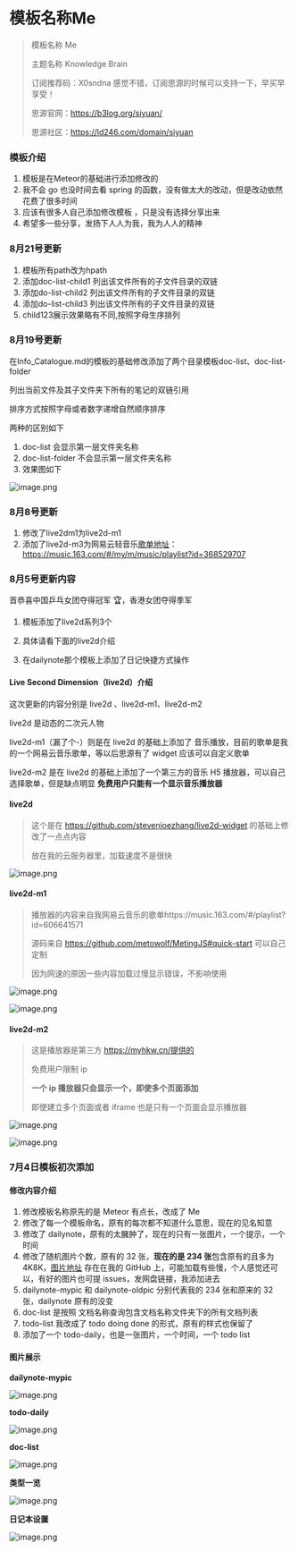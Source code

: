 # 模板名称Me

>模板名称 Me
>
>主题名称 Knowledge Brain
>
>订阅推荐码：X0sndna 感觉不错，订阅思源的时候可以支持一下，早买早享受！
>
>思源官网：https://b3log.org/siyuan/
>
>思源社区：https://ld246.com/domain/siyuan

### 模板介绍

1. 模板是在Meteor的基础进行添加修改的
2. 我不会 go 也没时间去看 spring 的函数，没有做太大的改动，但是改动依然花费了很多时间
3. 应该有很多人自己添加修改模板 ，只是没有选择分享出来
4. 希望多一些分享，发扬下人人为我，我为人人的精神

### 8月21号更新

1. 模板所有path改为hpath
2. 添加doc-list-child1 列出该文件所有的子文件目录的双链
3. 添加do-list-child2 列出该文件所有的子文件目录的双链
4. 添加do-list-child3 列出该文件所有的子文件目录的双链
5. child123展示效果略有不同,按照字母生序排列

### 8月19号更新

在Info_Catalogue.md的模板的基础修改添加了两个目录模板doc-list、doc-list-folder

列出当前文件及其子文件夹下所有的笔记的双链引用

排序方式按照字母或者数字递增自然顺序排序

两种的区别如下

1. doc-list 会显示第一层文件夹名称
2. doc-list-folder 不会显示第一层文件夹名称
3. 效果图如下

![image.png](https://b3logfile.com/siyuan/1619927307428/assets/image-20210819213503-yduakq8.png)

### 8月8号更新

1. 修改了live2dm1为live2d-m1
2. 添加了live2d-m3为网易云轻音乐[歌单地址](https://music.163.com/#/my/m/music/playlist?id=368529707)：https://music.163.com/#/my/m/music/playlist?id=368529707

### 8月5号更新内容

首恭喜中国乒乓女团夺得冠军 🏆，香港女团夺得季军

1. 模板添加了live2d系列3个

2. 具体请看下面的live2d介绍

3. 在dailynote那个模板上添加了日记快捷方式操作

#### Live Second Dimension（live2d）介绍

这次更新的内容分别是 live2d 、live2d-m1、live2d-m2

live2d 是动态的二次元人物

live2d-m1（漏了个-）则是在 live2d 的基础上添加了 音乐播放，目前的歌单是我的一个网易云音乐歌单，等以后思源有了 widget 应该可以自定义歌单

live2d-m2 是在 live2d 的基础上添加了一个第三方的音乐 H5 播放器，可以自己选择歌单，但是缺点明显 **免费用户只能有一个显示音乐播放器**

#### live2d

> 这个是在 https://github.com/stevenjoezhang/live2d-widget 的基础上修改了一点点内容
>
> 放在我的云服务器里，加载速度不是很快
>

![image.png](https://b3logfile.com/siyuan/1619927307428/assets/image-20210805173138-eprrbki.png)

#### live2d-m1

> 播放器的内容来自我网易云音乐的歌单https://music.163.com/#/playlist?id=606641571
>
> 源码来自 https://github.com/metowolf/MetingJS#quick-start 可以自己定制
>
> 因为网速的原因一些内容加载过慢显示错误，不影响使用
>

![image.png](https://b3logfile.com/siyuan/1619927307428/assets/image-20210805173051-a410zqe.png)

![image.png](https://b3logfile.com/siyuan/1619927307428/assets/image-20210805173106-3ssmv1x.png)

#### live2d-m2

> 这是播放器是第三方 https://myhkw.cn/提供的
>
> 免费用户限制 ip
>
> **一个 ip 播放器只会显示一个，即使多个页面添加**
>
> 即使建立多个页面或者 iframe 也是只有一个页面会显示播放器
>

![image.png](https://b3logfile.com/siyuan/1619927307428/assets/image-20210805173347-wh6s940.png)

![image.png](https://b3logfile.com/siyuan/1619927307428/assets/image-20210805173255-bymh0jk.png)

### 7月4日模板初次添加

#### 修改内容介绍

1. 修改模板名称原先的是 Meteor 有点长，改成了 Me
2. 修改了每一个模板命名，原有的每次都不知道什么意思，现在的见名知意
3. 修改了 dailynote，原有的太臃肿了，现在的只有一张图片，一个提示，一个时间
4. 修改了随机图片个数，原有的 32 张，**现在的是 234 张**包含原有的且多为 4K8K，[图片地址](https://github.com/LaneDu/SiYuan/tree/main/pic) 存在在我的 GitHub 上，可能加载有些慢，个人感觉还可以，有好的图片也可提 issues，发网盘链接，我添加进去
5. dailynote-mypic 和 dailynote-oldpic 分别代表我的 234 张和原来的 32 张，dailynote 原有的没变
6. doc-list 是按照 文档名称查询包含文档名称文件夹下的所有文档列表
7. todo-list 我改成了 todo doing done 的形式，原有的样式也保留了
8. 添加了一个 todo-daily，也是一张图片，一个时间，一个 todo list

#### 图片展示

**dailynote-mypic**

![image.png](https://b3logfile.com/siyuan/1619927307428/assets/image-20210706110408-ohn80ml.png)

**todo-daily**

![image.png](https://b3logfile.com/siyuan/1619927307428/assets/image-20210706110520-qnwa9mr.png)

**doc-list**

![image.png](https://b3logfile.com/siyuan/1619927307428/assets/image-20210706110721-vvfizzt.png)

**类型一览**

![image.png](https://b3logfile.com/siyuan/1619927307428/assets/image-20210706110239-3m2oj0d.png)

**日记本设置**

![image.png](https://b3logfile.com/siyuan/1619927307428/assets/image-20210706111135-lt1nmvb.png)



